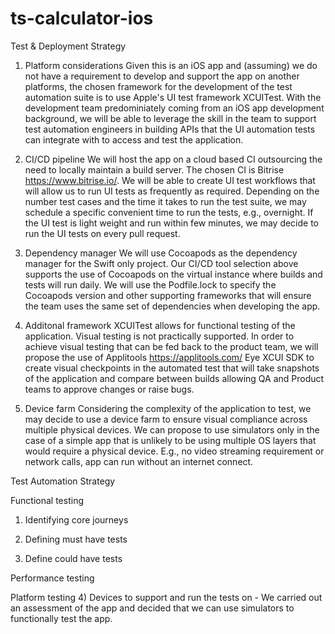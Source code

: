 # ts-calculator-ios

Test & Deployment Strategy

1) Platform considerations
Given this is an iOS app and (assuming) we do not have a requirement to develop and support the app on another platforms, the chosen framework for the development of the test automation suite is to use Apple's UI test framework XCUITest. With the development team predominiately coming from an iOS app development background, we will be able to leverage the skill in the team to support test automation engineers in building APIs that the UI automation tests can integrate with to access and test the application. 


2) CI/CD pipeline
We will host the app on a cloud based CI outsourcing the need to locally maintain a build server. The chosen CI is Bitrise https://www.bitrise.io/. We will be able to create UI test workflows that will allow us to run UI tests as frequently as required. Depending on the number test cases and the time it takes to run the test suite, we may schedule a specific convenient time to run the tests, e.g., overnight. If the UI test is light weight and run within few minutes, we may decide to run the UI tests on every pull request.


3) Dependency manager
We will use Cocoapods as the dependency manager for the Swift only project. Our CI/CD tool selection above supports the use of Cocoapods on the virtual instance where builds and tests will run daily. We will use the Podfile.lock to specify the Cocoapods version and other supporting frameworks that will ensure the team uses the same set of dependencies when developing the app.


3) Additonal framework
XCUITest allows for functional testing of the application. Visual testing is not practically supported. In order to achieve visual testing that can be fed back to the product team, we will propose the use of Applitools https://applitools.com/ Eye XCUI SDK to create visual checkpoints in the automated test that will take snapshots of the application and compare between builds allowing QA and Product teams to approve changes or raise bugs. 


5) Device farm
Considering the complexity of the application to test, we may decide to use a device farm to ensure visual compliance across multiple physical devices. We can propose to use simulators only in the case of a simple app that is unlikely to be using multiple OS layers that would require a physical device. E.g., no video streaming requirement or network calls, app can run without an internet connect.


Test Automation Strategy

Functional testing 
1) Identifying core journeys


2) Defining must have tests


3) Define could have tests




Performance testing


Platform testing
4) Devices to support and run the tests on - We carried out an assessment of the app and decided that we can use simulators to functionally test the app. 
